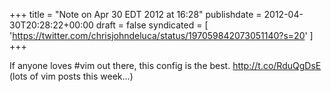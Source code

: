 +++
title = "Note on Apr 30 EDT 2012 at 16:28"
publishdate = 2012-04-30T20:28:22+00:00
draft = false
syndicated = [ 'https://twitter.com/chrisjohndeluca/status/197059842073051140?s=20' ]
+++

If anyone loves #vim out there, this config is the best. http://t.co/RduQgDsE
(lots of vim posts this week...)

